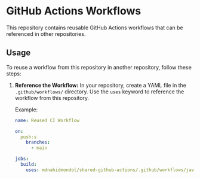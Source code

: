 # GitHub Actions Workflows

This repository contains reusable GitHub Actions workflows that can be referenced in other repositories.

## Usage

To reuse a workflow from this repository in another repository, follow these steps:

1. **Reference the Workflow:**
   In your repository, create a YAML file in the `.github/workflows/` directory. Use the `uses` keyword to reference the workflow from this repository.

   Example:
   ```yaml
   name: Reused CI Workflow

   on:
     push:s
       branches:
         - main

   jobs:
     build:
       uses: mdnahidmondol/shared-github-actions/.github/workflows/java-spring-build-push-dockerhub.yml@main
